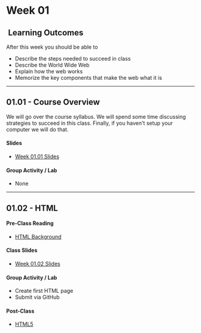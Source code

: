 # Week 01

## <i class="fa fa-star"></i>&nbsp;Learning Outcomes ###
After this week you should be able to 

- Describe the steps needed to succeed in class
- Describe the World Wide Web
- Explain how the web works
- Memorize the key components that make the web what it is

---  


## 01.01 - Course Overview 

We will go over the course syllabus. We will spend some time discussing strategies to succeed in this class. Finally, if you haven't setup your computer we will do that. 

#### Slides

- [Week 01.01 Slides](../../slides/ist263-w1-1.pdf)


#### Group Activity / Lab

- None

---  


## 01.02 - HTML

#### Pre-Class Reading
- [HTML Background](http://ryanstutorials.net/html-tutorial/html-background.php)

#### Class Slides 

- [Week 01.02 Slides](../../slides/ist263-w2.pdf)

#### Group Activity / Lab

- Create first HTML page
- Submit via GitHub


#### Post-Class  

- [HTML5](https://www.w3schools.com/html/)



